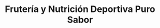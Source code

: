 ---
title: "Frutería y Nutrición Deportiva Puro Sabor"
url: /estepona/fruteria-y-nutricion-deportiva-puro-sabor/
shop: frutería
---